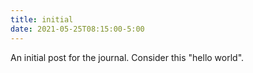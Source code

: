 ```yaml
---
title: initial
date: 2021-05-25T08:15:00-5:00
---
```


An initial post for the journal. Consider this "hello world".